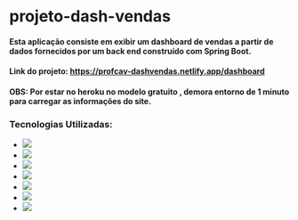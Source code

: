 # projeto-dash-vendas
#### Esta aplicação consiste em exibir um dashboard de vendas a partir de dados fornecidos por um back end construído com Spring Boot.

#### Link do projeto: https://profcav-dashvendas.netlify.app/dashboard

#### OBS: Por estar no heroku no modelo gratuito , demora entorno de 1 minuto para carregar as informações do site.

### Tecnologias Utilizadas:
 - <img src="https://img.shields.io/badge/React-20232A?style=for-the-badge&logo=react&logoColor=61DAFB" />
 - <img src="https://img.shields.io/badge/Bootstrap-563D7C?style=for-the-badge&logo=bootstrap&logoColor=white" />
 - <img src="https://img.shields.io/badge/CSS3-1572B6?style=for-the-badge&logo=css3&logoColor=white" />
 - <img src="https://img.shields.io/badge/Spring-6DB33F?style=for-the-badge&logo=spring&logoColor=white" />
 - <img src="https://img.shields.io/badge/PostgreSQL-316192?style=for-the-badge&logo=postgresql&logoColor=white" />
 - <img src="https://img.shields.io/badge/Heroku-430098?style=for-the-badge&logo=heroku&logoColor=white" />
- <img src="https://img.shields.io/badge/Netlify-00C7B7?style=for-the-badge&logo=netlify&logoColor=white" />

